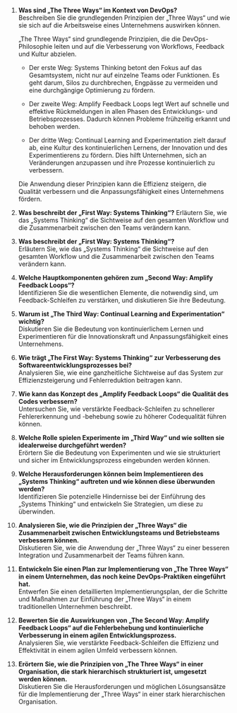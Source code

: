 1. **Was sind „The Three Ways“ im Kontext von DevOps?**  
   Beschreiben Sie die grundlegenden Prinzipien der „Three Ways“ und wie sie sich auf die Arbeitsweise eines Unternehmens auswirken können.

   „The Three Ways“ sind grundlegende Prinzipien, die die DevOps-Philosophie leiten und auf die Verbesserung von Workflows, Feedback und Kultur abzielen.

   - Der erste Weg: Systems Thinking betont den Fokus auf das Gesamtsystem, nicht nur auf einzelne Teams oder Funktionen. Es geht darum, Silos zu durchbrechen, Engpässe zu vermeiden und eine durchgängige Optimierung zu fördern.

   - Der zweite Weg: Amplify Feedback Loops legt Wert auf schnelle und effektive Rückmeldungen in allen Phasen des Entwicklungs- und Betriebsprozesses. Dadurch können Probleme frühzeitig erkannt und behoben werden.

   - Der dritte Weg: Continual Learning and Experimentation zielt darauf ab, eine Kultur des kontinuierlichen Lernens, der Innovation und des Experimentierens zu fördern. Dies hilft Unternehmen, sich an Veränderungen anzupassen und ihre Prozesse kontinuierlich zu verbessern.

   Die Anwendung dieser Prinzipien kann die Effizienz steigern, die Qualität verbessern und die Anpassungsfähigkeit eines Unternehmens fördern.

2. **Was beschreibt der „First Way: Systems Thinking“?**
   Erläutern Sie, wie das „Systems Thinking“ die Sichtweise auf den gesamten Workflow und die Zusammenarbeit zwischen den Teams verändern kann.

3. **Was beschreibt der „First Way: Systems Thinking“?**  
   Erläutern Sie, wie das „Systems Thinking“ die Sichtweise auf den gesamten Workflow und die Zusammenarbeit zwischen den Teams verändern kann.

4. **Welche Hauptkomponenten gehören zum „Second Way: Amplify Feedback Loops“?**  
   Identifizieren Sie die wesentlichen Elemente, die notwendig sind, um Feedback-Schleifen zu verstärken, und diskutieren Sie ihre Bedeutung.

5. **Warum ist „The Third Way: Continual Learning and Experimentation“ wichtig?**  
   Diskutieren Sie die Bedeutung von kontinuierlichem Lernen und Experimentieren für die Innovationskraft und Anpassungsfähigkeit eines Unternehmens.

6. **Wie trägt „The First Way: Systems Thinking“ zur Verbesserung des Softwareentwicklungsprozesses bei?**  
   Analysieren Sie, wie eine ganzheitliche Sichtweise auf das System zur Effizienzsteigerung und Fehlerreduktion beitragen kann.

7. **Wie kann das Konzept des „Amplify Feedback Loops“ die Qualität des Codes verbessern?**  
   Untersuchen Sie, wie verstärkte Feedback-Schleifen zu schnellerer Fehlererkennung und -behebung sowie zu höherer Codequalität führen können.

8. **Welche Rolle spielen Experimente im „Third Way“ und wie sollten sie idealerweise durchgeführt werden?**  
   Erörtern Sie die Bedeutung von Experimenten und wie sie strukturiert und sicher im Entwicklungsprozess eingebunden werden können.

9. **Welche Herausforderungen können beim Implementieren des „Systems Thinking“ auftreten und wie können diese überwunden werden?**  
   Identifizieren Sie potenzielle Hindernisse bei der Einführung des „Systems Thinking“ und entwickeln Sie Strategien, um diese zu überwinden.

10. **Analysieren Sie, wie die Prinzipien der „Three Ways“ die Zusammenarbeit zwischen Entwicklungsteams und Betriebsteams verbessern können.**  
   Diskutieren Sie, wie die Anwendung der „Three Ways“ zu einer besseren Integration und Zusammenarbeit der Teams führen kann.

11. **Entwickeln Sie einen Plan zur Implementierung von „The Three Ways“ in einem Unternehmen, das noch keine DevOps-Praktiken eingeführt hat.**  
    Entwerfen Sie einen detaillierten Implementierungsplan, der die Schritte und Maßnahmen zur Einführung der „Three Ways“ in einem traditionellen Unternehmen beschreibt.

12. **Bewerten Sie die Auswirkungen von „The Second Way: Amplify Feedback Loops“ auf die Fehlerbehebung und kontinuierliche Verbesserung in einem agilen Entwicklungsprozess.**  
    Analysieren Sie, wie verstärkte Feedback-Schleifen die Effizienz und Effektivität in einem agilen Umfeld verbessern können.

13. **Erörtern Sie, wie die Prinzipien von „The Three Ways“ in einer Organisation, die stark hierarchisch strukturiert ist, umgesetzt werden können.**  
    Diskutieren Sie die Herausforderungen und möglichen Lösungsansätze für die Implementierung der „Three Ways“ in einer stark hierarchischen Organisation.
